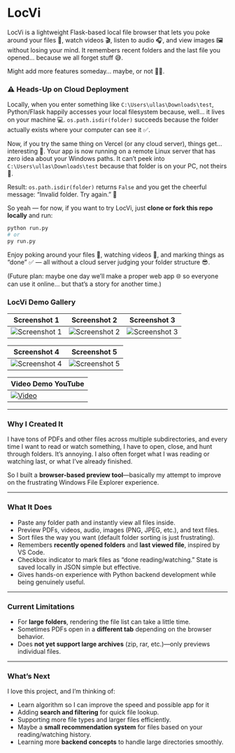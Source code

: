 # LocVi

LocVi is a lightweight Flask-based local file browser that lets you poke around your files 📂, watch videos 🎬, listen to audio 🎧, and view images 🖼️ without losing your mind.
It remembers recent folders and the last file you opened… because we all forget stuff 😅.

Might add more features someday… maybe, or not 🤷‍♂️.

### ⚠️ Heads-Up on Cloud Deployment

Locally, when you enter something like `C:\Users\ullas\Downloads\test`, Python/Flask happily accesses your local filesystem because, well… it lives on your machine 💻. `os.path.isdir(folder)` succeeds because the folder actually exists where your computer can see it ✅.

Now, if you try the same thing on Vercel (or any cloud server), things get… interesting 🤔. Your app is now running on a remote Linux server that has zero idea about your Windows paths. It can’t peek into `C:\Users\ullas\Downloads\test` because that folder is on your PC, not theirs 🚫.

Result: `os.path.isdir(folder)` returns `False` and you get the cheerful message: “Invalid folder. Try again.” 😬

So yeah — for now, if you want to try LocVi, just **clone or fork this repo locally** and run:

```bash
python run.py
# or
py run.py
```

Enjoy poking around your files 📁, watching videos 🎥, and marking things as “done” ✅ — all without a cloud server judging your folder structure 😎.

(Future plan: maybe one day we’ll make a proper web app 🌐 so everyone can use it online… but that’s a story for another time.)

### LocVi Demo Gallery

| Screenshot 1                                                                                     | Screenshot 2                                                                                     | Screenshot 3                                                                                     |
| ------------------------------------------------------------------------------------------------ | ------------------------------------------------------------------------------------------------ | ------------------------------------------------------------------------------------------------ |
| ![Screenshot 1](https://github.com/user-attachments/assets/93170fd6-b96b-4e12-baac-1145957b6c2d) | ![Screenshot 2](https://github.com/user-attachments/assets/a039a4d5-bde6-4589-83a2-feca6d4d0084) | ![Screenshot 3](https://github.com/user-attachments/assets/cd596236-e1d4-443c-a1bd-19126a53375c) |

| Screenshot 4                                                                                     | Screenshot 5                                                                                     |
| ------------------------------------------------------------------------------------------------ | ------------------------------------------------------------------------------------------------ |
| ![Screenshot 4](https://github.com/user-attachments/assets/80f16c2e-0d87-488e-bd94-000fcdc381b0) | ![Screenshot 5](https://github.com/user-attachments/assets/4f016bf3-091d-4fdf-9163-04388e925c8e) |

| Video Demo YouTube                                                                     |
| -------------------------------------------------------------------------------------- |
| [![Video](https://img.youtube.com/vi/xjo8wX2ciJY/0.jpg)](https://youtu.be/xjo8wX2ciJY) |

---

### Why I Created It

I have tons of PDFs and other files across multiple subdirectories, and every time I want to read or watch something, I have to open, close, and hunt through folders. It’s annoying. I also often forget what I was reading or watching last, or what I’ve already finished.

So I built a **browser-based preview tool**—basically my attempt to improve on the frustrating Windows File Explorer experience.

---

### What It Does

- Paste any folder path and instantly view all files inside.
- Preview PDFs, videos, audio, images (PNG, JPEG, etc.), and text files.
- Sort files the way you want (default folder sorting is just frustrating).
- Remembers **recently opened folders** and **last viewed file**, inspired by VS Code.
- Checkbox indicator to mark files as “done reading/watching.” State is saved locally in JSON simple but effective.
- Gives hands-on experience with Python backend development while being genuinely useful.

---

### Current Limitations

- For **large folders**, rendering the file list can take a little time.
- Sometimes PDFs open in a **different tab** depending on the browser behavior.
- Does **not yet support large archives** (zip, rar, etc.)—only previews individual files.

---

### What’s Next

I love this project, and I’m thinking of:

- Learn algorithm so I can improve the speed and possible app for it
- Adding **search and filtering** for quick file lookup.
- Supporting more file types and larger files efficiently.
- Maybe a **small recommendation system** for files based on your reading/watching history.
- Learning more **backend concepts** to handle large directories smoothly.
